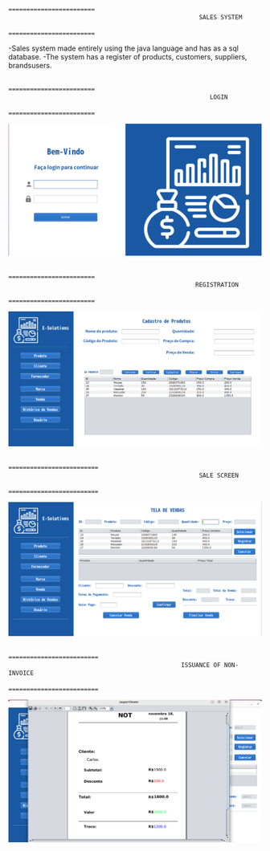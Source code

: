                                                    ========================
                                                         SALES SYSTEM
                                                   ========================

-Sales system made entirely using the java language and has as a sql database. 
-The system has a register of products, customers, suppliers, brandsusers.

                                                   ========================
                                                            LOGIN
                                                   ========================
                                                            
                                                            
![alt text](https://github.com/CarlosEmanuelL/SistemaDeVendas/blob/main/CodigoFonte/Captura%20de%20tela%20de%202022-11-18%2011-06-43.png?raw=true)



                                                   ========================
                                                        REGISTRATION
                                                   ========================
    
    
![alt text](https://github.com/CarlosEmanuelL/SistemaDeVendas/blob/main/CodigoFonte/Captura%20de%20tela%20de%202022-11-18%2011-07-30.png?raw=true)



                                                   =========================
                                                         SALE SCREEN
                                                   =========================
    
    
![alt text](https://github.com/CarlosEmanuelL/SistemaDeVendas/blob/main/CodigoFonte/Captura%20de%20tela%20de%202022-11-18%2011-23-04.png?raw=true)


                                                   =========================
                                                    ISSUANCE OF NON-INVOICE
                                                   =========================
                                                   
![alt text](https://github.com/CarlosEmanuelL/SistemaDeVendas/blob/main/CodigoFonte/Captura%20de%20tela%20de%202022-11-18%2011-09-19.png?raw=true)                                                   
